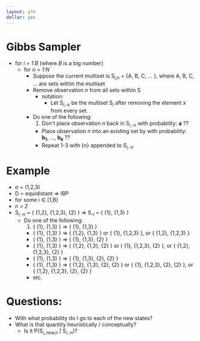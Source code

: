 ```yaml
---
layout: gfm
dollar: yes
---
```


# Gibbs Sampler
- for *i = 1:B* (where *B* is a big number)
  - for *n = 1:N*
      - Suppose the current multiset is S<sub>*i,n*</sub> = {A, B, C, ... }, where A, B, C, ... are sets within the multiset
      - Remove observation *n* from all sets within S
          - notation: 
              - Let  S<sub>*i,-x*</sub> be the multiset S<sub>*i*</sub> after removing the element *x* from every set.
      - Do one of the following:
          1. Don't place observation *n* back in S<sub>*i,-n*</sub> with probability: **a** ??
          -  Place observation *n* into an existing set by with probability: **b<sub>1</sub>**, ..., **b<sub>k</sub>** ??
          -  Repeat 1-3 with {n} appended to S<sub>*i,-n*</sub>

# Example
- &sigma; = (1,2,3)
- D = equidistant &rArr; IBP
- for some i &isin; [1,B]
- *n = 2*
- S<sub>*i,-n*</sub> = { {1,2}, {1,2,3}, {2} }   &rArr; S<sub>*-i*</sub> = { {1}, {1,3} }
    - Do one of the following:
        1. { {1}, {1,3} } &rArr; { {1}, {1,3} }
        -  { {1}, {1,3} } &rArr; { {1,2}, {1,3} } or { {1}, {1,2,3} }, or { {1,2}, {1,2,3} }
        -  { {1}, {1,3} } &rArr; { {1}, {1,3}, {2} }
        -  { {1}, {1,3} } &rArr; { {1,2}, {1,3}, {2} } or { {1}, {1,2,3}, {2} }, or { {1,2}, {1,2,3}, {2} }
        -  { {1}, {1,3} } &rArr; { {1}, {1,3}, {2}, {2} }
        -  { {1}, {1,3} } &rArr; { {1,2}, {1,3}, {2}, {2} } or { {1}, {1,2,3}, {2}, {2} }, or { {1,2}, {1,2,3}, {2}, {2} }
        -  etc.

# Questions:
- With what probability do I go to each of the new states?
- What is that quantity heuristically / conceptually? 
    - Is it P(S<sub>*i_new,n*</sub> | S<sub>*i,-n*</sub>)?

